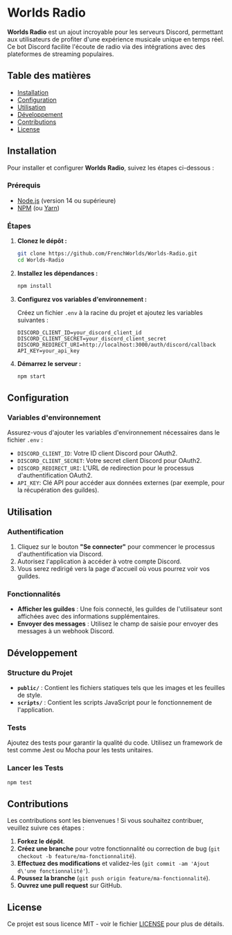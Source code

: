 # Worlds Radio

**Worlds Radio** est un ajout incroyable pour les serveurs Discord, permettant aux utilisateurs de profiter d'une expérience musicale unique en temps réel. Ce bot Discord facilite l'écoute de radio via des intégrations avec des plateformes de streaming populaires.

## Table des matières

- [Installation](#installation)
- [Configuration](#configuration)
- [Utilisation](#utilisation)
- [Développement](#développement)
- [Contributions](#contributions)
- [License](#license)

## Installation

Pour installer et configurer **Worlds Radio**, suivez les étapes ci-dessous :

### Prérequis

- [Node.js](https://nodejs.org/) (version 14 ou supérieure)
- [NPM](https://www.npmjs.com/) (ou [Yarn](https://yarnpkg.com/))

### Étapes

1. **Clonez le dépôt :**

   ```bash
   git clone https://github.com/FrenchWorlds/Worlds-Radio.git
   cd Worlds-Radio
   ```

2. **Installez les dépendances :**

   ```bash
   npm install
   ```

3. **Configurez vos variables d'environnement :**

   Créez un fichier `.env` à la racine du projet et ajoutez les variables suivantes :

   ```plaintext
   DISCORD_CLIENT_ID=your_discord_client_id
   DISCORD_CLIENT_SECRET=your_discord_client_secret
   DISCORD_REDIRECT_URI=http://localhost:3000/auth/discord/callback
   API_KEY=your_api_key
   ```

4. **Démarrez le serveur :**

   ```bash
   npm start
   ```

## Configuration

### Variables d'environnement

Assurez-vous d'ajouter les variables d'environnement nécessaires dans le fichier `.env` :

- `DISCORD_CLIENT_ID`: Votre ID client Discord pour OAuth2.
- `DISCORD_CLIENT_SECRET`: Votre secret client Discord pour OAuth2.
- `DISCORD_REDIRECT_URI`: L'URL de redirection pour le processus d'authentification OAuth2.
- `API_KEY`: Clé API pour accéder aux données externes (par exemple, pour la récupération des guildes).

## Utilisation

### Authentification

1. Cliquez sur le bouton **"Se connecter"** pour commencer le processus d'authentification via Discord.
2. Autorisez l'application à accéder à votre compte Discord.
3. Vous serez redirigé vers la page d'accueil où vous pourrez voir vos guildes.

### Fonctionnalités

- **Afficher les guildes** : Une fois connecté, les guildes de l'utilisateur sont affichées avec des informations supplémentaires.
- **Envoyer des messages** : Utilisez le champ de saisie pour envoyer des messages à un webhook Discord.

## Développement

### Structure du Projet

- **`public/`** : Contient les fichiers statiques tels que les images et les feuilles de style.
- **`scripts/`** : Contient les scripts JavaScript pour le fonctionnement de l'application.

### Tests

Ajoutez des tests pour garantir la qualité du code. Utilisez un framework de test comme Jest ou Mocha pour les tests unitaires.

### Lancer les Tests

```bash
npm test
```

## Contributions

Les contributions sont les bienvenues ! Si vous souhaitez contribuer, veuillez suivre ces étapes :

1. **Forkez le dépôt**.
2. **Créez une branche** pour votre fonctionnalité ou correction de bug (`git checkout -b feature/ma-fonctionnalité`).
3. **Effectuez des modifications** et validez-les (`git commit -am 'Ajout d\'une fonctionnalité'`).
4. **Poussez la branche** (`git push origin feature/ma-fonctionnalité`).
5. **Ouvrez une pull request** sur GitHub.

## License

Ce projet est sous licence MIT - voir le fichier [LICENSE](LICENSE) pour plus de détails.
